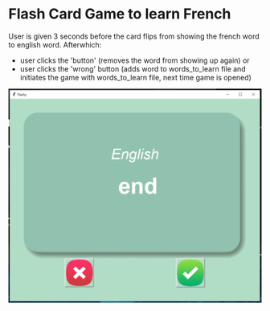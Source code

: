# Flash Card Game to learn French

User is given 3 seconds before the card flips from showing the french word to english word. 
Afterwhich:
* user clicks the 'button' (removes the word from showing up again)
or
* user clicks the 'wrong' button (adds word to words_to_learn file and initiates the game with words_to_learn file, next time game is opened)

![Screenshot 1](https://github.com/jonathanarava/100-days-of-python/blob/my_code/day-31/flashy_snip.PNG)
